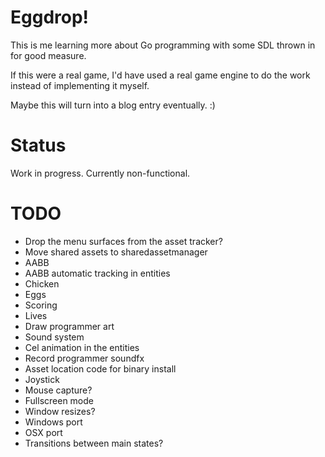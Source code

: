 Eggdrop!
========

This is me learning more about Go programming with some SDL thrown in
for good measure.

If this were a real game, I'd have used a real game engine to do the
work instead of implementing it myself.

Maybe this will turn into a blog entry eventually. :)

Status
======

Work in progress. Currently non-functional.

TODO
====

* Drop the menu surfaces from the asset tracker?
* Move shared assets to sharedassetmanager
* AABB
* AABB automatic tracking in entities
* Chicken
* Eggs
* Scoring
* Lives
* Draw programmer art
* Sound system
* Cel animation in the entities
* Record programmer soundfx
* Asset location code for binary install
* Joystick
* Mouse capture?
* Fullscreen mode
* Window resizes?
* Windows port
* OSX port
* Transitions between main states?
